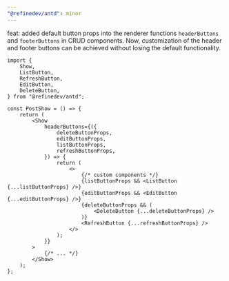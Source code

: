 ```yaml
---
"@refinedev/antd": minor
---
```


feat: added default button props into the renderer functions `headerButtons` and `footerButtons` in CRUD components.
Now, customization of the header and footer buttons can be achieved without losing the default functionality.

```tsx
import {
    Show,
    ListButton,
    RefreshButton,
    EditButton,
    DeleteButton,
} from "@refinedev/antd";

const PostShow = () => {
    return (
        <Show
            headerButtons={({
                deleteButtonProps,
                editButtonProps,
                listButtonProps,
                refreshButtonProps,
            }) => {
                return (
                    <>
                        {/* custom components */}
                        {listButtonProps && <ListButton {...listButtonProps} />}
                        {editButtonProps && <EditButton {...editButtonProps} />}
                        {deleteButtonProps && (
                            <DeleteButton {...deleteButtonProps} />
                        )}
                        <RefreshButton {...refreshButtonProps} />
                    </>
                );
            }}
        >
            {/* ... */}
        </Show>
    );
};
```
